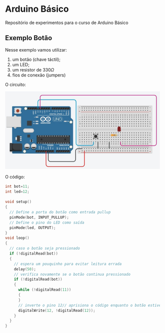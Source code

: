 # Arduino Básico
Repositório de experimentos para o curso de Arduino Básico

## Exemplo Botão

Nesse exemplo vamos utilizar:

1. um botão (chave táctil);
2. um LED;
3. um resistor de $330 \Omega$
4. fios de conexão (jumpers)

O circuito:

![Exemplo com botão](ex_botao\ex_botao.jpg)

O código:

```cpp
int bot=11;
int led=12;

void setup()
{
  // Define a porta do botão como entrada pullup
  pinMode(bot, INPUT_PULLUP);
  // Define o pino do LED como saída
  pinMode(led, OUTPUT);
}
void loop()
{
  // caso o botão seja pressionado
  if (!digitalRead(bot))
  {
    // espera um pouquinho para evitar leitura errada
    delay(50);
    // verifica novamente se o botão continua pressionado
    if (!digitalRead(bot))
    {
      while (!digitalRead(11))
      {
      }
      // inverte o pino 12// aprisiona o código enquanto o botão estiver pressionado
      digitalWrite(12, !digitalRead(12));
    }
  }
}
```